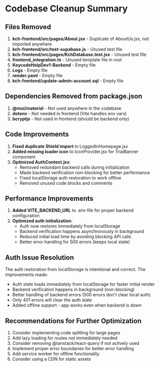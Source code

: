 # Codebase Cleanup Summary

## Files Removed
1. **kch-frontend/src/pages/About.jsx** - Duplicate of AboutUs.jsx, not imported anywhere
2. **kch-frontend/src/test-supabase.js** - Unused test file
3. **kch-frontend/src/pages/KchDatabase.test.jsx** - Unused test file
4. **frontend_integration.ts** - Unused template file in root
5. **KeycodeHelpDev1-Backend** - Empty file
6. **Logs** - Empty file
7. **render.yaml** - Empty file
8. **kch-frontend/update-admin-account.sql** - Empty file

## Dependencies Removed from package.json
1. **@mui/material** - Not used anywhere in the codebase
2. **dotenv** - Not needed in frontend (Vite handles env vars)
3. **bcryptjs** - Not used in frontend (should be backend only)

## Code Improvements
1. **Fixed duplicate Shield import** in LoggedInHomepage.jsx
2. **Added missing loader icon** to IconProvider.jsx for TrialBanner component
3. **Optimized AuthContext.jsx**:
   - Removed redundant backend calls during initialization
   - Made backend verification non-blocking for better performance
   - Fixed localStorage auth restoration to work offline
   - Removed unused code blocks and comments

## Performance Improvements
1. **Added VITE_BACKEND_URL** to .env file for proper backend configuration
2. **Optimized auth initialization**:
   - Auth now restores immediately from localStorage
   - Backend verification happens asynchronously in background
   - Reduced initial load time by avoiding blocking API calls
   - Better error handling for 500 errors (keeps local state)

## Auth Issue Resolution
The auth restoration from localStorage is intentional and correct. The improvements made:
- Auth state loads immediately from localStorage for faster initial render
- Backend verification happens in background (non-blocking)
- Better handling of backend errors (500 errors don't clear local auth)
- Only 401 errors will clear the auth state
- Added offline support - app works even when backend is down

## Recommendations for Further Optimization
1. Consider implementing code splitting for large pages
2. Add lazy loading for routes not immediately needed
3. Consider removing @tanstack/react-query if not actively used
4. Implement proper error boundaries for better error handling
5. Add service worker for offline functionality
6. Consider using a CDN for static assets